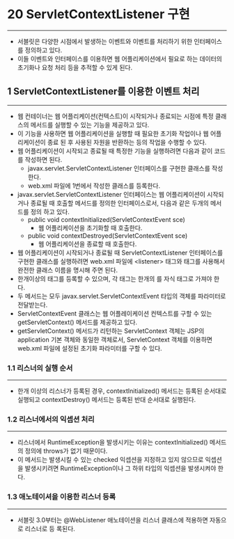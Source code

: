 # 20 ServletContextListener 구현

---
* 서블릿은 다양한 시점에서 발생하는 이벤트와 이벤트를 처리하기 위한 인터페이스를 정의하고 있다.
* 이들 이벤트와 인터페이스를 이용하면 웹 어플리케이션에서 필요로 하는 데이터의 초기화나 요청 처리
등을 추적할 수 있게 된다.

## 1 ServletContextListener를 이용한 이벤트 처리

---
* 웹 컨테이너는 웹 어플리케이션(컨텍스트)이 시작되거나 종료되는 시점에 특정 클래스의 메서드를
실행할 수 있는 기능을 제공하고 있다.
* 이 기능을 사용하면 웹 어플리케이션을 실행할 때 필요한 초기화 작업이나 웹 어플리케이션이 종료
된 후 사용된 자원을 반환하는 등의 작업을 수행할 수 있다.
* 웹 어플리케이션이 시작되고 종료될 때 특정한 기능을 실행하려면 다음과 같이 코드를 작성하면 된다.
  * javax.servlet.ServletContextListener 인터페이스를 구현한 클래스를 작성한다.
  * web.xml 파일에 1번에서 작성한 클래스를 등록한다.
* javax.servlet.ServletContextListener 인터페이스는 웹 어플리케이션이 시작되거나 종료될
때 호출할 메서드를 정의한 인터페이스로서, 다음과 같은 두개의 메서드를 정의 하고 있다.
  * public void contextInitialized(ServletContextEvent sce)
    * 웹 어플리케이션을 초기화할 때 호출한다.
  * public void contextDestroyed(ServletContextEvent sce)
    * 웹 어플리케이션을 종료할 때 호출한다.
* 웹 어플리케이션이 시작되거나 종료될 때 ServletContextListener 인터페이스를 구현한 클래스를
실행하려면 web.xml 파일에 \<listener> 태그와 <listener-class> 태그를 사용해서 완전한
클래스 이름을 명시해 주면 된다.
* 한개이상의 <listener> 태그를 등록할 수 있으며, 각 태그는 한개의 <listener-class>를 
자식 태그로 가져야 한다.
* 두 메서드는 모두 javax.servlet.ServletContextEvent 타입의 객체를 파라미터로 전달받는다.
* ServletContextEvent 클래스는 웹 어플레이케이션 컨텍스트를 구할 수 있는 getServletContext()
메서드를 제공하고 있다.
* getServletContext() 메서드가 리턴하는 ServletContext 객체는 JSP의 application 기본 객체와 동일한
 객체로서, ServletContext 객체를 이용하면 web.xml 파일에 설정된 초기화 파라미터를 구할 수 있다.

### 1.1 리스너의 실행 순서

---
* 한개 이상의 리스너가 등록된 경우, contextInitialized() 메서드는 등록된 순서대로 실행되고
contextDestroy() 메서드는 등록된 반대 순서대로 실행된다.

### 1.2 리스너에서의 익셉션 처리

---
* 리스너에서 RuntimeException을 발생시키는 이유는 contextInitialized() 메서드의 정의에
throws가 없기 때문이다.
* 이 메서드는 발생시킬 수 있는 checked 익셉션을 지정하고 있지 않으므로 익셉션을 발생시키려면
RuntimeException이나 그 하위 타입의 익셉션을 발생시켜야 한다.

### 1.3 애노테이셔을 이용한 리스너 등록

---
* 서블릿 3.0부터는 @WebListener 애노테이션을 리스너 클래스에 적용하면 자동으로 리스너로 등
록된다.
